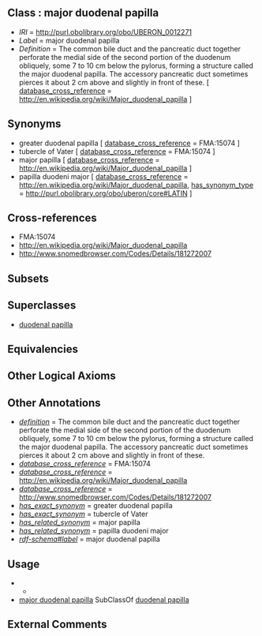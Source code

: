 
## Class : major duodenal papilla

 * *IRI* = http://purl.obolibrary.org/obo/UBERON_0012271
 * *Label* = major duodenal papilla
 * *Definition* = The common bile duct and the pancreatic duct together perforate the medial side of the second portion of the duodenum obliquely, some 7 to 10 cm below the pylorus, forming a structure called the major duodenal papilla. The accessory pancreatic duct sometimes pierces it about 2 cm above and slightly in front of these. [ [database_cross_reference](../../ef/oboInOwl#hasDbXref.md) = http://en.wikipedia.org/wiki/Major_duodenal_papilla ]

## Synonyms

 * greater duodenal papilla [ [database_cross_reference](../../ef/oboInOwl#hasDbXref.md) = FMA:15074 ]
 * tubercle of Vater [ [database_cross_reference](../../ef/oboInOwl#hasDbXref.md) = FMA:15074 ]
 * major papilla [ [database_cross_reference](../../ef/oboInOwl#hasDbXref.md) = http://en.wikipedia.org/wiki/Major_duodenal_papilla ]
 * papilla duodeni major [ [database_cross_reference](../../ef/oboInOwl#hasDbXref.md) = http://en.wikipedia.org/wiki/Major_duodenal_papilla, [has_synonym_type](../../pe/oboInOwl#hasSynonymType.md) = http://purl.obolibrary.org/obo/uberon/core#LATIN ]

## Cross-references

 * FMA:15074
 * http://en.wikipedia.org/wiki/Major_duodenal_papilla
 * http://www.snomedbrowser.com/Codes/Details/181272007

## Subsets


## Superclasses

 * [duodenal papilla](../../UBERON/14/UBERON_0004914.md)

## Equivalencies


## Other Logical Axioms


## Other Annotations

 * *[definition](../../IAO/15/IAO_0000115.md)* = The common bile duct and the pancreatic duct together perforate the medial side of the second portion of the duodenum obliquely, some 7 to 10 cm below the pylorus, forming a structure called the major duodenal papilla. The accessory pancreatic duct sometimes pierces it about 2 cm above and slightly in front of these.
 * *[database_cross_reference](../../ef/oboInOwl#hasDbXref.md)* = FMA:15074
 * *[database_cross_reference](../../ef/oboInOwl#hasDbXref.md)* = http://en.wikipedia.org/wiki/Major_duodenal_papilla
 * *[database_cross_reference](../../ef/oboInOwl#hasDbXref.md)* = http://www.snomedbrowser.com/Codes/Details/181272007
 * *[has_exact_synonym](../../ym/oboInOwl#hasExactSynonym.md)* = greater duodenal papilla
 * *[has_exact_synonym](../../ym/oboInOwl#hasExactSynonym.md)* = tubercle of Vater
 * *[has_related_synonym](../../ym/oboInOwl#hasRelatedSynonym.md)* = major papilla
 * *[has_related_synonym](../../ym/oboInOwl#hasRelatedSynonym.md)* = papilla duodeni major
 * *[rdf-schema#label](../../el/rdf-schema#label.md)* = major duodenal papilla

## Usage

 * -
 * [major duodenal papilla](../../UBERON/71/UBERON_0012271.md) SubClassOf [duodenal papilla](../../UBERON/14/UBERON_0004914.md)

## External Comments

